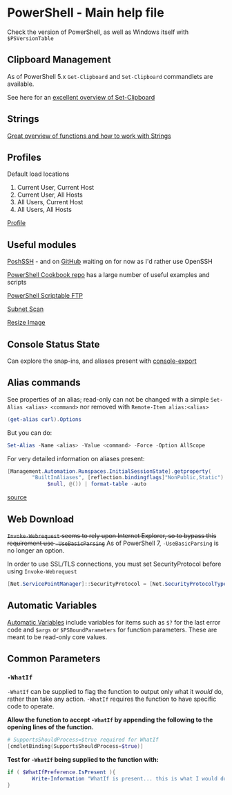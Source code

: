 # PowerShell - Main help file

Check the version of PowerShell, as well as Windows itself with `$PSVersionTable`

## Clipboard Management

As of PowerShell 5.x `Get-Clipboard` and `Set-Clipboard` commandlets are available.

See here for an [excellent overview of Set-Clipboard](http://www.adminarsenal.com/powershell/set-clipboard/)

## Strings

[Great overview of functions and how to work with Strings](https://technet.microsoft.com/en-us/library/ee692804.aspx)

## Profiles

Default load locations

1. Current User, Current Host
2. Current User, All Hosts
3. All Users, Current Host
4. All Users, All Hosts

[Profile](https://technet.microsoft.com/en-us/library/hh847857.aspx)

## Useful modules

[PoshSSH](https://www.powershellgallery.com/packages/Posh-SSH/1.7.6) - and on [GitHub](https://github.com/darkoperator/Posh-SSH) waiting on for now as I'd rather use OpenSSH

[PowerShell Cookbook repo](https://www.powershellgallery.com/packages/PowerShellCookbook/1.3.6) has a large number of useful examples and scripts 

[PowerShell Scriptable FTP](https://gallery.technet.microsoft.com/scriptcenter/PowerShell-FTP-Client-db6fe0cb)

[Subnet Scan](https://gallery.technet.microsoft.com/scriptcenter/SubNet-Scan-dad0311f)

[Resize Image](https://gallery.technet.microsoft.com/scriptcenter/Resize-Image-File-f6dd4a56/view/Discussions#content)

## Console Status State

Can explore the snap-ins, and aliases present with [console-export](https://technet.microsoft.com/en-us/library/hh849706.aspx)

## Alias commands

See properties of an alias; read-only can not be changed with a simple `Set-Alias <alias> <command>` nor removed with `Remote-Item alias:<alias>`

```powershell
(get-alias curl).Options
```

But you can do:

```powershell
Set-Alias -Name <alias> -Value <command> -Force -Option AllScope
```

For very detailed information on aliases present:

```powershell
[Management.Automation.Runspaces.InitialSessionState].getproperty(
        "BuiltInAliases", [reflection.bindingflags]"NonPublic,Static").getvalue(
             $null, @()) | format-table -auto
```

[source](http://stackoverflow.com/questions/2770526/where-are-the-default-aliases-defined-in-powershell)

## Web Download

~~`Invoke-Webrequest` seems to rely upon Internet Explorer, so to bypass this requirement use `-UseBasicParsing`~~
As of PowerShell 7, `-UseBasicParsing` is no longer an option.

In order to use SSL/TLS connections, you must set SecurityProtocol before using `Invoke-Webrequest`

```powershell
[Net.ServicePointManager]::SecurityProtocol = [Net.SecurityProtocolType]::Tls12
```


## Automatic Variables

[Automatic Variables](https://docs.microsoft.com/en-us/powershell/module/microsoft.powershell.core/about/about_automatic_variables?view=powershell-5.1) include variables for items such as `$?` for the last error code and `$args` or `$PSBoundParameters` for function parameters. These are meant to be read-only core values.

## Common Parameters


### `-WhatIf`

`-WhatIf` can be supplied to flag the function to output only what it _would_ do, rather than take any action. `-WhatIf` requires the function to have specific code to operate.

**Allow the function to accept `-WhatIf` by appending the following to the opening lines of the function.**

```powershell
# SupportsShouldProcess=$true required for WhatIf
[cmdletBinding(SupportsShouldProcess=$true)]

```

**Test for `-WhatIf` being supplied to the function with:**

```powershell
if ( $WhatIfPreference.IsPresent ){
        Write-Information "WhatIf is present... this is what I would do"
}
```
